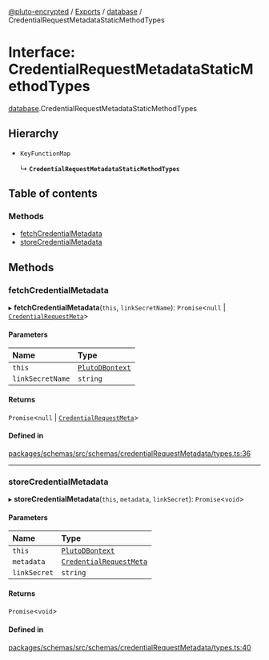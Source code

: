 [@pluto-encrypted](../README.md) / [Exports](../modules.md) / [database](../modules/database-1.md) / CredentialRequestMetadataStaticMethodTypes

# Interface: CredentialRequestMetadataStaticMethodTypes

[database](../modules/database-1.md).CredentialRequestMetadataStaticMethodTypes

## Hierarchy

- `KeyFunctionMap`

  ↳ **`CredentialRequestMetadataStaticMethodTypes`**

## Table of contents

### Methods

- [fetchCredentialMetadata](database-1.CredentialRequestMetadataStaticMethodTypes.md#fetchcredentialmetadata)
- [storeCredentialMetadata](database-1.CredentialRequestMetadataStaticMethodTypes.md#storecredentialmetadata)

## Methods

### fetchCredentialMetadata

▸ **fetchCredentialMetadata**(`this`, `linkSecretName`): `Promise`\<``null`` \| [`CredentialRequestMeta`](database-1.WALLET_SDK_DOMAIN.Anoncreds.CredentialRequestMeta.md)\>

#### Parameters

| Name | Type |
| :------ | :------ |
| `this` | [`PlutoDBontext`](../modules/database-1.md#plutodbontext) |
| `linkSecretName` | `string` |

#### Returns

`Promise`\<``null`` \| [`CredentialRequestMeta`](database-1.WALLET_SDK_DOMAIN.Anoncreds.CredentialRequestMeta.md)\>

#### Defined in

[packages/schemas/src/schemas/credentialRequestMetadata/types.ts:36](https://github.com/atala-community-projects/pluto-encrypted/blob/054e08f/packages/schemas/src/schemas/credentialRequestMetadata/types.ts#L36)

___

### storeCredentialMetadata

▸ **storeCredentialMetadata**(`this`, `metadata`, `linkSecret`): `Promise`\<`void`\>

#### Parameters

| Name | Type |
| :------ | :------ |
| `this` | [`PlutoDBontext`](../modules/database-1.md#plutodbontext) |
| `metadata` | [`CredentialRequestMeta`](database-1.WALLET_SDK_DOMAIN.Anoncreds.CredentialRequestMeta.md) |
| `linkSecret` | `string` |

#### Returns

`Promise`\<`void`\>

#### Defined in

[packages/schemas/src/schemas/credentialRequestMetadata/types.ts:40](https://github.com/atala-community-projects/pluto-encrypted/blob/054e08f/packages/schemas/src/schemas/credentialRequestMetadata/types.ts#L40)
